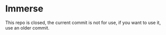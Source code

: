 # Immerse
This repo is closed, the current commit is not for use, if you want to use it, use an older commit.
